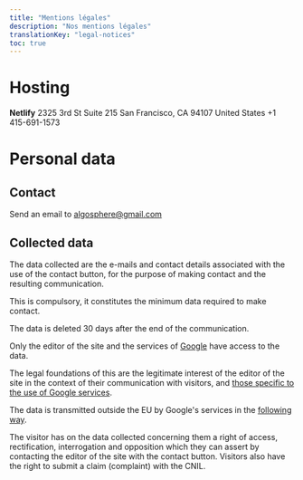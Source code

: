 ```yaml
---
title: "Mentions légales"
description: "Nos mentions légales"
translationKey: "legal-notices"
toc: true
---
```


# Hosting

**Netlify**
2325 3rd St Suite 215
San Francisco, CA 94107
United States
+1 415-691-1573

# Personal data

## Contact

Send an email to <a href="mailto:algosphere@gmail.com" class="no-external-icon">algosphere@gmail.com</a>

## Collected data

The data collected are the e-mails and contact details associated with the use of the contact button, for the purpose of making contact and the resulting communication.

This is compulsory, it constitutes the minimum data required to make contact.

The data is deleted 30 days after the end of the communication.

Only the editor of the site and the services of [Google](https://about.google/) have access to the data.

The legal foundations of this are the legitimate interest of the editor of the site in the context of their communication with visitors, and [those specific to the use of Google services](https://policies.google.com/privacy).

The data is transmitted outside the EU by Google's services in the [following way](https://policies.google.com/privacy/frameworks).

The visitor has on the data collected concerning them a right of access, rectification, interrogation and opposition which they can assert by contacting the editor of the site with the contact button. Visitors also have the right to submit a claim (complaint) with the CNIL.

